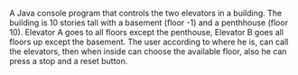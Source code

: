 A Java console program that controls the two elevators in a building. The building is 10 stories tall with a basement (floor -1) and a penthhouse (floor 10). Elevator A goes to all floors except the penthouse, Elevator B goes all floors up except the basement. The user according to where he is, can call the elevators, then when inside can choose the available floor, also he can press a stop and a reset button.
